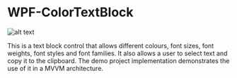 # WPF-ColorTextBlock

![alt text](https:Screenshot1.png)

This is a text block control that allows different colours, font sizes, font weights, font styles and font families. It also allows a user to select text and copy it to the clipboard.
The demo project implementation demonstrates the use of it in a MVVM architecture.
